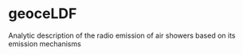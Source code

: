 # geoceLDF
Analytic description of the radio emission of air showers based on its emission mechanisms
